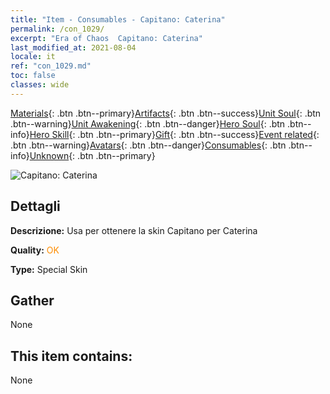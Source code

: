 ```yaml
---
title: "Item - Consumables - Capitano: Caterina"
permalink: /con_1029/
excerpt: "Era of Chaos  Capitano: Caterina"
last_modified_at: 2021-08-04
locale: it
ref: "con_1029.md"
toc: false
classes: wide
---
```

 [Materials](/ItemsIT/){: .btn .btn--primary}[Artifacts](/ItemsIT/Artifacts/){: .btn .btn--success}[Unit Soul](/ItemsIT/UnitSoul/){: .btn .btn--warning}[Unit Awakening](/ItemsIT/UnitAwakening/){: .btn .btn--danger}[Hero Soul](/ItemsIT/HeroSoul/){: .btn .btn--info}[Hero Skill](/ItemsIT/HeroSkill/){: .btn .btn--primary}[Gift](/ItemsIT/Gift/){: .btn .btn--success}[Event related](/ItemsIT/Events/){: .btn .btn--warning}[Avatars](/ItemsIT/Avatars/){: .btn .btn--danger}[Consumables](/ItemsIT/Consumables/){: .btn .btn--info}[Unknown](/ItemsIT/Unknown/){: .btn .btn--primary}

 ![Capitano: Caterina](/images/h/h_Catherine6.jpg)

## Dettagli
 **Descrizione:** Usa per ottenere la skin Capitano per Caterina

 **Quality:** <span style="color: #FF8C00">OK</span>

 **Type:** Special Skin

## Gather

  None

## This item contains:

  None

